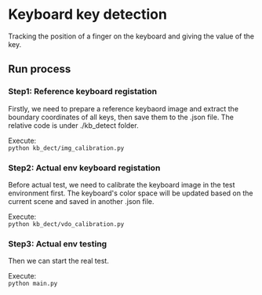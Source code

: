 # Keyboard key detection
Tracking the position of a finger on the keyboard and giving the value of the key.

## **Run process**
### **Step1: Reference keyboard registation**  
Firstly, we need to prepare a reference keybaord image and extract the boundary coordinates of all keys, then save them to the .json file. The relative code is under ./kb_detect folder. 

Execute:  
`python kb_dect/img_calibration.py`

### **Step2: Actual env keyboard registation**   
Before actual test, we need to calibrate the keyboard image in the test environment first. The keyboard's color space will be updated based on the current scene and saved in another .json file.

Execute:  
`python kb_dect/vdo_calibration.py`

### **Step3: Actual env testing**  
Then we can start the real test.

Execute:  
`python main.py`

